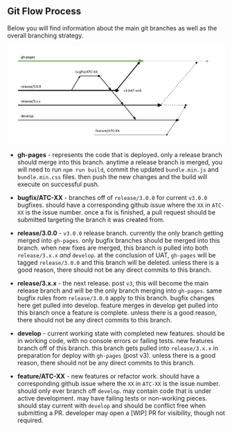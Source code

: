 ## Git Flow Process

Below you will find information about the main git branches as well as the overall branching strategy.

![Git flow process](images/git-flow-process.jpg)  

- **gh-pages** - represents the code that is deployed. only a release branch should merge into this branch. anytime a release branch is merged, you will need to run `npm run build`, commit the updated `bundle.min.js` and `bundle.min.css` files. then push the new changes and the build will execute on successful push.

- **bugfix/ATC-XX** - branches off of `release/3.0.0` for current `v3.0.0` bugfixes. should have a corresponding github issue where the `XX` in `ATC-XX` is the issue number. once a fix is finished, a pull request should be submitted targeting the branch it was created from.

- **release/3.0.0** - `v3.0.0` release branch. currently the only branch getting merged into `gh-pages`. only bugfix branches should be merged into this branch. when new fixes are merged, this branch is pulled into both `release/3.x.x` _and_ `develop`. at the conclusion of UAT, `gh-pages` will be tagged `release/3.0.0` and this branch will be deleted. unless there is a good reason, there should not be any direct commits to this branch.

- **release/3.x.x** - the next release. post `v3`, this will become the main release branch and will be the only branch merging into `gh-pages`. same bugfix rules from `release/3.0.0` apply to this branch. bugfix changes here get pulled into develop. feature merges in develop get pulled into this branch once a feature is complete. unless there is a good reason, there should not be any direct commits to this branch.

- **develop** - current working state with completed new features. should be in working code, with no console errors or failing tests. new features branch off of this branch. this branch gets pulled into `release/3.x.x` in preparation for deploy with `gh-pages` (post v3). unless there is a good reason, there should not be any direct commits to this branch.

- **feature/ATC-XX** - new features or refactor work. should have a corresponding github issue where the `XX` in `ATC-XX` is the issue number. should only ever branch off `develop`. may contain code that is under active development. may have failing tests or non-working pieces. should stay current with `develop` and should be conflict free when submitting a PR. developer may open a [WIP] PR for visibility, though not required.
